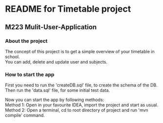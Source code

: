 # README for Timetable project
## M223 Mulit-User-Application

### About the project
The concept of this project is to get a simple overview of your timetable in school.  
You can add, delete and update user and subjects. 

### How to start the app
First you need to run the 'createDB.sql' file, to create the schema of the DB.  
Then run the 'data.sql' file, for some initial test data.  

Now you can start the app by following methods:  
Method 1: Open in your favourite IDEA, import the project and start as usual.  
Method 2: Open a terminal, cd to root directory of project and run 'mvn compile' command.  
